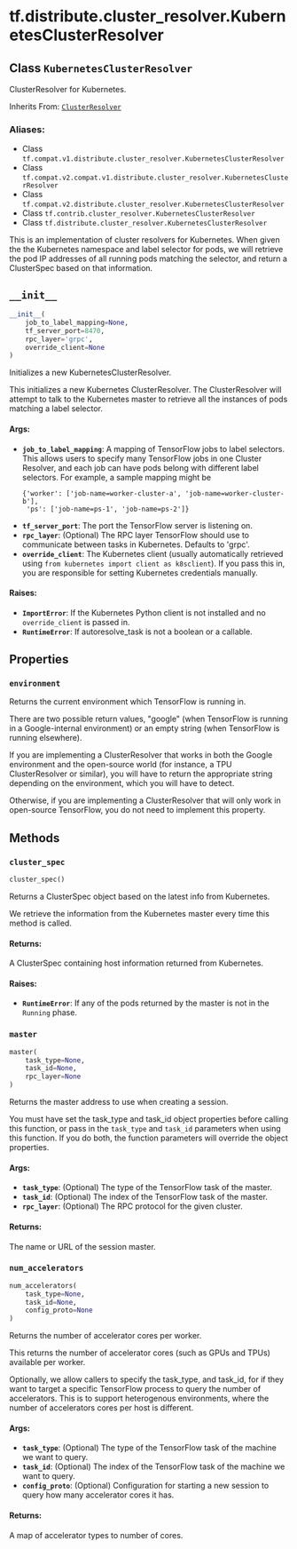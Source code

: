 <div itemscope itemtype="http://developers.google.com/ReferenceObject">
<meta itemprop="name" content="tf.distribute.cluster_resolver.KubernetesClusterResolver" />
<meta itemprop="path" content="Stable" />
<meta itemprop="property" content="environment"/>
<meta itemprop="property" content="__init__"/>
<meta itemprop="property" content="cluster_spec"/>
<meta itemprop="property" content="master"/>
<meta itemprop="property" content="num_accelerators"/>
</div>

# tf.distribute.cluster_resolver.KubernetesClusterResolver

## Class `KubernetesClusterResolver`

ClusterResolver for Kubernetes.

Inherits From: [`ClusterResolver`](../../../tf/distribute/cluster_resolver/ClusterResolver.md)

### Aliases:

* Class `tf.compat.v1.distribute.cluster_resolver.KubernetesClusterResolver`
* Class `tf.compat.v2.compat.v1.distribute.cluster_resolver.KubernetesClusterResolver`
* Class `tf.compat.v2.distribute.cluster_resolver.KubernetesClusterResolver`
* Class `tf.contrib.cluster_resolver.KubernetesClusterResolver`
* Class `tf.distribute.cluster_resolver.KubernetesClusterResolver`

<!-- Placeholder for "Used in" -->

This is an implementation of cluster resolvers for Kubernetes. When given the
the Kubernetes namespace and label selector for pods, we will retrieve the
pod IP addresses of all running pods matching the selector, and return a
ClusterSpec based on that information.

<h2 id="__init__"><code>__init__</code></h2>

``` python
__init__(
    job_to_label_mapping=None,
    tf_server_port=8470,
    rpc_layer='grpc',
    override_client=None
)
```

Initializes a new KubernetesClusterResolver.

This initializes a new Kubernetes ClusterResolver. The ClusterResolver
will attempt to talk to the Kubernetes master to retrieve all the instances
of pods matching a label selector.

#### Args:


* <b>`job_to_label_mapping`</b>: A mapping of TensorFlow jobs to label selectors.
  This allows users to specify many TensorFlow jobs in one Cluster
  Resolver, and each job can have pods belong with different label
  selectors. For example, a sample mapping might be
  ```
  {'worker': ['job-name=worker-cluster-a', 'job-name=worker-cluster-b'],
   'ps': ['job-name=ps-1', 'job-name=ps-2']}
  ```
* <b>`tf_server_port`</b>: The port the TensorFlow server is listening on.
* <b>`rpc_layer`</b>: (Optional) The RPC layer TensorFlow should use to communicate
  between tasks in Kubernetes. Defaults to 'grpc'.
* <b>`override_client`</b>: The Kubernetes client (usually automatically retrieved
  using `from kubernetes import client as k8sclient`). If you pass this
  in, you are responsible for setting Kubernetes credentials manually.


#### Raises:


* <b>`ImportError`</b>: If the Kubernetes Python client is not installed and no
  `override_client` is passed in.
* <b>`RuntimeError`</b>: If autoresolve_task is not a boolean or a callable.



## Properties

<h3 id="environment"><code>environment</code></h3>

Returns the current environment which TensorFlow is running in.

There are two possible return values, "google" (when TensorFlow is running
in a Google-internal environment) or an empty string (when TensorFlow is
running elsewhere).

If you are implementing a ClusterResolver that works in both the Google
environment and the open-source world (for instance, a TPU ClusterResolver
or similar), you will have to return the appropriate string depending on the
environment, which you will have to detect.

Otherwise, if you are implementing a ClusterResolver that will only work
in open-source TensorFlow, you do not need to implement this property.



## Methods

<h3 id="cluster_spec"><code>cluster_spec</code></h3>

``` python
cluster_spec()
```

Returns a ClusterSpec object based on the latest info from Kubernetes.

We retrieve the information from the Kubernetes master every time this
method is called.

#### Returns:

A ClusterSpec containing host information returned from Kubernetes.



#### Raises:


* <b>`RuntimeError`</b>: If any of the pods returned by the master is not in the
  `Running` phase.

<h3 id="master"><code>master</code></h3>

``` python
master(
    task_type=None,
    task_id=None,
    rpc_layer=None
)
```

Returns the master address to use when creating a session.

You must have set the task_type and task_id object properties before
calling this function, or pass in the `task_type` and `task_id`
parameters when using this function. If you do both, the function parameters
will override the object properties.

#### Args:


* <b>`task_type`</b>: (Optional) The type of the TensorFlow task of the master.
* <b>`task_id`</b>: (Optional) The index of the TensorFlow task of the master.
* <b>`rpc_layer`</b>: (Optional) The RPC protocol for the given cluster.


#### Returns:

The name or URL of the session master.


<h3 id="num_accelerators"><code>num_accelerators</code></h3>

``` python
num_accelerators(
    task_type=None,
    task_id=None,
    config_proto=None
)
```

Returns the number of accelerator cores per worker.

This returns the number of accelerator cores (such as GPUs and TPUs)
available per worker.

Optionally, we allow callers to specify the task_type, and task_id, for
if they want to target a specific TensorFlow process to query
the number of accelerators. This is to support heterogenous environments,
where the number of accelerators cores per host is different.

#### Args:


* <b>`task_type`</b>: (Optional) The type of the TensorFlow task of the machine we
  want to query.
* <b>`task_id`</b>: (Optional) The index of the TensorFlow task of the machine we
  want to query.
* <b>`config_proto`</b>: (Optional) Configuration for starting a new session to
  query how many accelerator cores it has.


#### Returns:

A map of accelerator types to number of cores.




